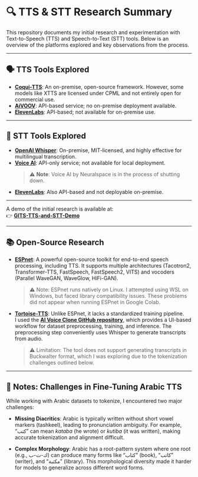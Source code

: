 
# 🔍 TTS & STT Research Summary

This repository documents my initial research and experimentation with Text-to-Speech (TTS) and Speech-to-Text (STT) tools. Below is an overview of the platforms explored and key observations from the process.

---

## 🗣️ TTS Tools Explored

- [**Coqui-TTS**](https://github.com/coqui-ai/TTS): An on-premise, open-source framework. However, some models like XTTS are licensed under CPML and not entirely open for commercial use.  
- [**AiVOOV**](https://aivoov.com/): API-based service; no on-premise deployment available.  
- [**ElevenLabs**](https://elevenlabs.io/docs/quickstart): API-based; not available for on-premise use.  

---

## 🧾 STT Tools Explored

- [**OpenAI Whisper**](https://github.com/openai/whisper): On-premise, MIT-licensed, and highly effective for multilingual transcription.  
- [**Voice AI**](https://www.neuralspace.ai/voiceai): API-only service; not available for local deployment.  
  > ⚠️ **Note**: Voice AI by Neuralspace is in the process of shutting down.  
- [**ElevenLabs**](https://elevenlabs.io/docs/quickstart): Also API-based and not deployable on-premise.

---

A demo of the initial research is available at:  
👉 [**GITS-TTS-and-STT-Demo**](https://github.com/Addalin-CP3445/GITS-TTs-and-STT-Demo)  

---

## 📚 Open-Source Research

- [**ESPnet**](https://github.com/espnet/espnet): A powerful open-source toolkit for end-to-end speech processing, including TTS. It supports multiple architectures (Tacotron2, Transformer-TTS, FastSpeech, FastSpeech2, VITS) and vocoders (Parallel WaveGAN, WaveGlow, HiFi-GAN).  
  > ⚠️ Note: ESPnet runs natively on Linux. I attempted using WSL on Windows, but faced library compatibility issues. These problems did not appear when running ESPnet in Google Colab.  

- [**Tortoise-TTS**](https://github.com/neonbjb/tortoise-tts): Unlike ESPnet, it lacks a standardized training pipeline.  
  I used the [**AI Voice Clone GitHub repository**](https://github.com/JarodMica/ai-voice-cloning), which provides a UI-based workflow for dataset preprocessing, training, and inference. The preprocessing step conveniently uses Whisper to generate transcripts from audio.  
  > ⚠️ Limitation: The tool does not support generating transcripts in Buckwalter format, which I was exploring due to the tokenization challenges outlined below.  

---

## 📝 Notes: Challenges in Fine-Tuning Arabic TTS

While working with Arabic datasets to tokenize, I encountered two major challenges:

- **Missing Diacritics**: Arabic is typically written without short vowel markers (tashkeel), leading to pronunciation ambiguity. For example, “كتب” can mean *kataba* (he wrote) or *kutiba* (it was written), making accurate tokenization and alignment difficult.  

- **Complex Morphology**: Arabic has a root-pattern system where one root (e.g., ك-ت-ب) can produce many forms like “كتاب” (book), “كاتب” (writer), and “مكتبة” (library). This morphological diversity made it harder for models to generalize across different word forms.
